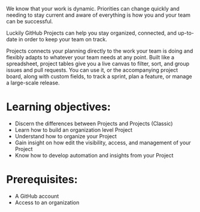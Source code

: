 We know that your work is dynamic. Priorities can change quickly and needing to stay current and aware of everything is how you and your team can be successful. 

Luckily GitHub Projects can help you stay organized, connected, and up-to-date in order to keep your team on track. 

Projects connects your planning directly to the work your team is doing and flexibly adapts to whatever your team needs at any point. Built like a spreadsheet, project tables give you a live canvas to filter, sort, and group issues and pull requests. You can use it, or the accompanying project board, along with custom fields, to track a sprint, plan a feature, or manage a large-scale release.

# Learning objectives:
  - Discern the differences between Projects and Projects (Classic)
  - Learn how to build an organization level Project
  - Understand how to organize your Project 
  - Gain insight on how edit the visibility, access, and management of your Project
  - Know how to develop automation and insights from your Project

# Prerequisites:
  - A GitHub account
  - Access to an organization

